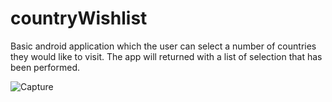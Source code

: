 # countryWishlist
Basic android application which the user can select a number of countries they would like to visit. The app will returned with a list of selection that has been performed.

![Capture](https://user-images.githubusercontent.com/67505010/99752221-df484200-2b1e-11eb-811a-9f22293df665.PNG)

